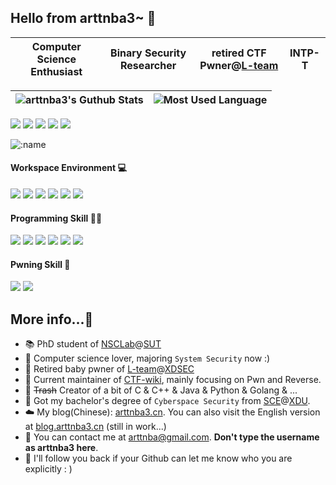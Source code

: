 ## Hello from arttnba3~ 👋

| Computer Science Enthusiast | Binary Security Researcher | retired CTF Pwner@[L-team](https://l.xdsec.org/) | INTP-T |
| ------------- | ------------- | ------------- | ------------- |

|  ![arttnba3's Guthub Stats](https://github-readme-stats-three-snowy-60.vercel.app/api?username=arttnba3&show_icons=true&hide_border=true&icon_color=1AB1C1&text_color=42BFCC&bg_color=ffffff) | ![Most Used Language](https://github-readme-stats-three-snowy-60.vercel.app/api/top-langs/?username=arttnba3&layout=compact&hide_border=true&theme=buefy&hide=javascript,html,css) |
| ------------- | ------------- |

[![](https://img.shields.io/badge/Gmail-D14836?style=for-the-badge&logo=gmail&logoColor=white)](mailto:arttnba@gmail.com) [![](https://img.shields.io/badge/GitHub-100000?style=for-the-badge&logo=github&logoColor=white
)](https://github.com/arttnba3) [![](https://img.shields.io/badge/Twitter-1DA1F2?style=for-the-badge&logo=twitter&logoColor=white)](https://twitter.com/arttnba3) [![](https://img.shields.io/badge/blog-brightgreen?style=for-the-badge&logo=redhat&logoColor=white)](https://arttnba3.cn) [![](https://img.shields.io/badge/RSS-FFA500?style=for-the-badge&logo=rss&logoColor=white)](https://arttnba3.cn/atom.xml)

![:name](https://count.getloli.com/get/@:arttnba3?theme=asoul)

#### Workspace Environment 💻

<!--https://img.shields.io/badge/Fedora-blue?style=for-the-badge&logo=Fedora&logoColor=white-->

![](https://img.shields.io/badge/openSUSE_Tumbleweed-%2364B345?style=for-the-badge&logo=openSUSE&logoColor=white)  ![](https://img.shields.io/badge/Windows_11-0078D6?style=for-the-badge&logo=windows&logoColor=white)  ![](https://img.shields.io/badge/Intel-i9_13980HX-0071C5?style=for-the-badge&logo=intel&logoColor=white) ![](https://img.shields.io/badge/NVIDIA-RTX4060-76B900?style=for-the-badge&logo=nvidia&logoColor=white) ![](https://img.shields.io/badge/VS_Code-0078D4?style=for-the-badge&logo=visual%20studio%20code&logoColor=white)  ![](https://img.shields.io/badge/狂った木曜日-F40027?style=for-the-badge&logo=kfc&logoColor=white)

#### Programming Skill 👨‍💻

![](https://img.shields.io/badge/C-00599C?style=for-the-badge&logo=c&logoColor=white) ![](https://img.shields.io/badge/C%2B%2B-00599C?style=for-the-badge&logo=c%2B%2B&logoColor=white) ![](https://img.shields.io/badge/Python-14354C?style=for-the-badge&logo=python&logoColor=white) ![](https://img.shields.io/badge/Go-00ADD8?style=for-the-badge&logo=go&logoColor=white) ![](https://img.shields.io/badge/Java-FFA500?style=for-the-badge&logo=openjdk&logoColor=white) ![](https://img.shields.io/badge/X86_Assembly-0071C5?style=for-the-badge&logo=intel&logoColor=white)

#### Pwning Skill 🥷

![](https://img.shields.io/badge/Kernel-FCC624?style=for-the-badge&logo=linux&logoColor=black) ![](https://img.shields.io/badge/QEMU-FF6600?style=for-the-badge&logo=qemu&logoColor=black)

## More info...🤔

- :books: PhD student of [NSCLab](http://nsclab.org/syssec/)@[SUT](https://www.swinburne.edu.au/)
- :older_man: Computer science lover, majoring `System Security` now :)
- :ninja:​ Retired baby pwner of [L-team](https://l.xdsec.org/)@[XDSEC](https://www.xdsec.org)
- :thinking: Current maintainer of [CTF-wiki](https://ctf-wiki.org/), mainly focusing on Pwn and Reverse.
- :hammer: ~~Trash~~ Creator of a bit of C & C++ & Java & Python & Golang & ...
- :tophat: Got my bachelor's degree of `Cyberspace Security` from [SCE](https://ce.xidian.edu.cn)@[XDU](https://en.xidian.edu.cn/).
- :cloud:​ My blog(Chinese): [arttnba3.cn](https://arttnba3.cn). You can also visit the English version at [blog.arttnba3.cn](https://blog.arttnba3.cn) (still in work...)
- :e-mail: You can contact me at [arttnba@gmail.com](mailto:arttnba@gmail.com). **Don't type the username as arttnba3 here**.
- :arrows_counterclockwise: I'll follow you back if your Github can let me know who you are explicitly : ) 


<!--
**arttnba3/arttnba3** is a ✨ _special_ ✨ repository because its `README.md` (this file) appears on your GitHub profile.

Here are some ideas to get you started:

- 🔭 I’m currently working on ...
- 🌱 I’m currently learning ...
- 👯 I’m looking to collaborate on ...
- 🤔 I’m looking for help with ...
- 💬 Ask me about ...
- 📫 How to reach me: ...
- 😄 Pronouns: ...
- ⚡ Fun fact: ...
-->
